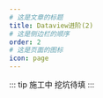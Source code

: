 ```yaml
---
# 这是文章的标题
title: Dataview进阶(2)
# 这是侧边栏的顺序
order: 2
# 这是页面的图标
icon: page
---
```


::: tip 施工中
挖坑待填
:::